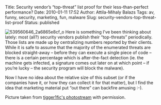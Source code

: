 Title: Security vendor’s “top-threat” list proof for their less-than-perfect performance?
Date: 2010-01-11 17:52
Author: Attila-Mihaly Balazs
Tags: av, funny, security, marketing, fun, malware
Slug: security-vendors-top-threat-list-proof
Status: published

![539560646\_2a6865e8cf\_o](http://lh3.ggpht.com/_hrvCBhtWhJ4/S0tJHyy4QLI/AAAAAAAACGM/D8DETDXeAwU/539560646_2a6865e8cf_o%5B2%5D.jpg?imgmax=800 "539560646_2a6865e8cf_o")
Here is something I’ve been thinking about lately: most (all?) security
vendors publish their “top-threats” periodically. Those lists are made
up by centralizing numbers reported by their clients. While it is safe
to assume that the majority of the enumerated threats are blocked
straight-away – before they can execute a single piece of code – there
is a certain percentage which is after-the-fact detection (ie. the
machine gets infected, a signature comes out later on at which point –
if you’re lucky – the security program will block the malware).

Now I have no idea about the relative size of this subset (or if the
companies have it, or how they can collect it for that matter), but I
find the idea that marketing material put “out there” can backfire
amusing :-).

Picture taken from [tigger1fic's
photostream](http://www.flickr.com/photos/katheros/) with permission.
